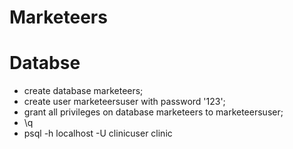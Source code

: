 # Marketeers

# Databse
- create database marketeers;
- create user marketeersuser with password '123';
- grant all privileges on database marketeers to marketeersuser;
- \q
- psql -h localhost -U clinicuser clinic

